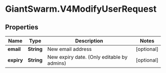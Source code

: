 # GiantSwarm.V4ModifyUserRequest

## Properties
Name | Type | Description | Notes
------------ | ------------- | ------------- | -------------
**email** | **String** | New email address | [optional] 
**expiry** | **String** | New expiry date. (Only editable by admins) | [optional] 


